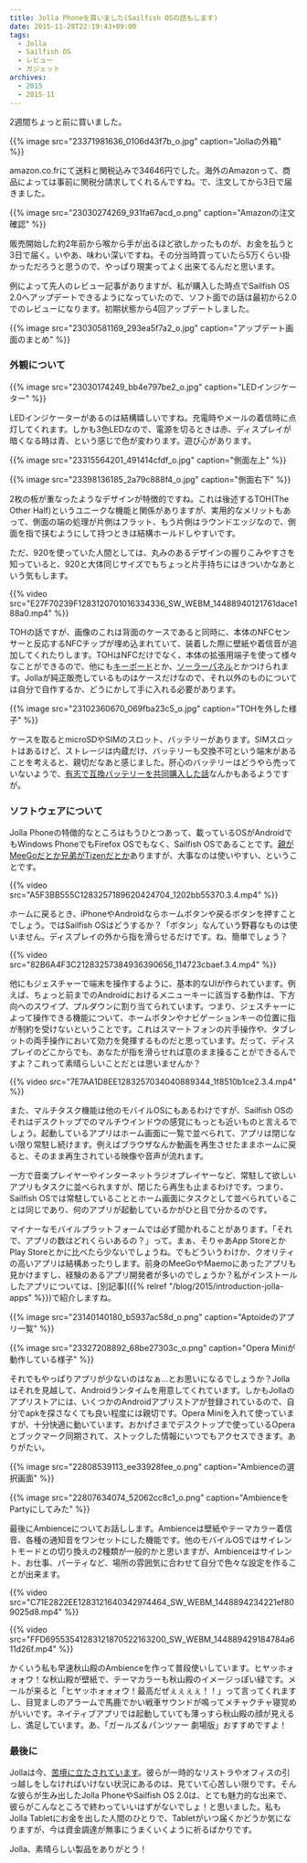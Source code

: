 ```yaml
---
title: Jolla Phoneを買いました(Sailfish OSの話もします)
date: 2015-11-28T22:19:43+09:00
tags:
  - Jolla
  - Sailfish OS
  - レビュー
  - ガジェット
archives:
  - 2015
  - 2015-11
---
```


2週間ちょっと前に買いました。

{{% image src="23371981636_0106d43f7b_o.jpg" caption="Jollaの外箱" %}}

amazon.co.frにて送料と関税込みで34646円でした。海外のAmazonって、商品によっては事前に関税分請求してくれるんですね。で、注文してから3日で届きました。

{{% image src="23030274269_931fa67acd_o.png" caption="Amazonの注文確認" %}}

販売開始した約2年前から喉から手が出るほど欲しかったものが、お金を払うと3日で届く。いやあ、味わい深いですね。その分当時買っていたら5万くらい掛かっただろうと思うので、やっぱり現実ってよく出来てるんだと思います。

例によって先人のレビュー記事がありますが、私が購入した時点でSailfish OS 2.0へアップデートできるようになっていたので、ソフト面での話は最初から2.0でのレビューになります。初期状態から4回アップデートしました。

{{% image src="23030581169_293ea5f7a2_o.jpg" caption="アップデート画面のまとめ" %}}

### 外観について

{{% image src="23030174249_bb4e797be2_o.jpg" caption="LEDインジケーター" %}}

LEDインジケーターがあるのは結構嬉しいですね。充電時やメールの着信時に点灯してくれます。しかも3色LEDなので、電源を切るときは赤、ディスプレイが暗くなる時は青、という感じで色が変わります。遊び心があります。

{{% image src="23315564201_491414cfdf_o.jpg" caption="側面左上" %}}

{{% image src="23398136185_2a79c888f4_o.jpg" caption="側面右下" %}}

2枚の板が重なったようなデザインが特徴的ですね。これは後述するTOH(The Other Half)というユニークな機能と関係がありますが、実用的なメリットもあって、側面の端の処理が片側はフラット、もう片側はラウンドエッジなので、側面を指で挟むようにして持つときは結構ホールドしやすいです。

ただ、920を使っていた人間としては、丸みのあるデザインの握りこみやすさを知っていると、920と大体同じサイズでもちょっと片手持ちにはきついかなあという気もします。

{{% video src="E27F70239F1283120701016334336_SW_WEBM_14488940121761dace188a0.mp4" %}}

TOHの話ですが、画像のこれは背面のケースであると同時に、本体のNFCセンサーと反応するNFCチップが埋め込まれていて、装着した際に壁紙や着信音が追加してくれたりします。TOHはNFCだけでなく、本体の拡張用端子を使って様々なことができるので、他にも[キーボード](https://www.kickstarter.com/projects/2028347278/tohkbd-the-other-half-keyboard-for-your-jolla)とか、[ソーラーパネル](http://funkyotherhalf.com/?page_id=9#!/SolarTOH/p/40687078)とかつけられます。Jollaが純正販売しているものはケースだけなので、それ以外のものについては自分で自作するか、どうにかして手に入れる必要があります。

{{% image src="23102360670_069fba23c5_o.jpg" caption="TOHを外した様子" %}}

ケースを取るとmicroSDやSIMのスロット、バッテリーがあります。SIMスロットはあるけど、ストレージは内蔵だけ、バッテリーも交換不可という端末があることを考えると、親切だなあと感じました。肝心のバッテリーはどうやら売っていないようで、[有志で互換バッテリーを共同購入した話](http://helicalgear.blogspot.jp/2015/09/jolla.html)なんかもあるようですが。

### ソフトウェアについて

Jolla Phoneの特徴的なところはもうひとつあって、載っているOSがAndroidでもWindows PhoneでもFirefox OSでもなく、Sailfish OSであることです。[親がMeeGoだとか兄弟がTizenだとか](http://blog.livedoor.jp/furikku9310/archives/52322196.html)ありますが、大事なのは使いやすい、ということです。

{{% video src="A5F3BB555C1283257189620424704_1202bb55370.3.4.mp4" %}}

ホームに戻るとき、iPhoneやAndroidならホームボタンや戻るボタンを押すことでしょう。ではSailfish OSはどうするか？「ボタン」なんていう野暮なものは使いません。ディスプレイの外から指を滑らせるだけです。ね、簡単でしょう？

{{% video src="82B6A4F3C21283257384936390656_114723cbaef.3.4.mp4" %}}

他にもジェスチャーで端末を操作するように、基本的なUIが作られています。例えば、ちょっと前までのAndroidにおけるメニューキーに該当する動作は、下方向へのスワイプ、プルダウンに割り当てられています。つまり、ジェスチャーによって操作できる機能について、ホームボタンやナビゲーションキーの位置に指が制約を受けないということです。これはスマートフォンの片手操作や、タブレットの両手操作において効力を発揮するものだと思っています。だって、ディスプレイのどこからでも、あなたが指を滑らせれば意のまま操ることができるんですよ？これって素晴らしいことだとは思いませんか？

{{% video src="7E7AA1D8EE1283257034040889344_1f8510b1ce2.3.4.mp4" %}}

また、マルチタスク機能は他のモバイルOSにもあるわけですが、Sailfish OSのそれはデスクトップでのマルチウインドウの感覚にもっとも近いものと言えるでしょう。起動しているアプリはホーム画面に一覧で並べられて、アプリは閉じない限り常駐し続けます。例えばブラウザなんか動画を再生させたままホームに戻ると、そのまま再生されている映像や音声が流れます。

一方で音楽プレイヤーやインターネットラジオプレイヤーなど、常駐して欲しいアプリもタスクに並べられますが、閉じたら再生も止まるわけです。つまり、Sailfish OSでは常駐していることとホーム画面にタスクとして並べられていることは同じであり、何のアプリが起動しているかがひと目で分かるのです。

マイナーなモバイルプラットフォームでは必ず聞かれることがあります。「それで、アプリの数はどれくらいあるの？」って。まぁ、そりゃあApp StoreとかPlay Storeとかに比べたら少ないでしょうね。でもどういうわけか、クオリティの高いアプリは結構あったりします。前身のMeeGoやMaemoにあったアプリも見かけますし、経験のあるアプリ開発者が多いのでしょうか？私がインストールしたアプリについては、[別記事]({{% relref "/blog/2015/introduction-jolla-apps" %}})で紹介しますね。

{{% image src="23140140180_b5937ac58d_o.png" caption="Aptoideのアプリ一覧" %}}

{{% image src="23327208892_68be27303c_o.png" caption="Opera Miniが動作している様子" %}}

それでもやっぱりアプリが少ないのはなぁ...とお思いになるでしょうか？Jollaはそれを見越して、Androidランタイムを用意してくれています。しかもJollaのアプリストアには、いくつかのAndroidアプリストアが登録されているので、自分でapkを探さなくても良い程度には親切です。Opera Miniを入れて使っていますが、十分快適に動いています。おかげさまでデスクトップで使っているOperaとブックマーク同期されて、ストックした情報にいつでもアクセスできます。ありがたい。

{{% image src="22808539113_ee33928fee_o.png" caption="Ambienceの選択画面" %}}

{{% image src="22807634074_52062cc8c1_o.png" caption="AmbienceをPartyにしてみた" %}}

最後にAmbienceについてお話しします。Ambienceは壁紙やテーマカラー着信音、各種の通知音をワンセットにした機能です。他のモバイルOSではサイレントモードとの切り換えの2種類が一般的かと思いますが、Ambienceはサイレント、お仕事、パーティなど、場所の雰囲気に合わせて自分で色々な設定を作ることが出来ます。

{{% video src="C71E2822EE1283121640342974464_SW_WEBM_1448894234221ef809025d8.mp4" %}}

{{% video src="FFD69553541283121870522163200_SW_WEBM_144889429184784a611d26f.mp4" %}}

かくいう私も早速秋山殿のAmbienceを作って普段使いしています。ヒヤッホォォォウ！な秋山殿が壁紙で、テーマカラーも秋山殿のイメージっぽい緑です。メールが来ると「ヒヤッホォォォウ！最高だぜぇぇぇぇ！！」って言ってくれますし、目覚ましのアラームで馬鹿でかい戦車サウンドが鳴ってメチャクチャ寝覚めがいいです。ネイティブアプリでは起動していても薄っすら秋山殿の顔が見えるし、満足しています。あ、「ガールズ＆パンツァー 劇場版」おすすめですよ！

### 最後に

Jollaは今、[苦境に立たされています](http://ascii.jp/elem/000/001/083/1083978/)。彼らが一時的なリストラやオフィスの引っ越しをしなければいけない状況にあるのは、見ていて心苦しい限りです。そんな彼らが生み出したJolla PhoneやSailfish OS 2.0は、とても魅力的な出来で、彼らがこんなところで終わっていいはずがないでしょ！と思いました。私もJolla Tabletにお金を出した人間のひとりで、Tabletがいつ届くかどうか気になりますが、今は資金調達が無事にうまくいくように祈るばかりです。

Jolla、素晴らしい製品をありがとう！
